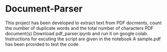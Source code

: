 # Document-Parser
This project has been developed to extract text from PDF docments, count the number of duplicate words and the total number of characters PDF document(s)
Download pdf_parser.ipynb and run it on google colab. Instructions for excuting the script are given in the notebook
A sample.pdf has been provided to test the code
